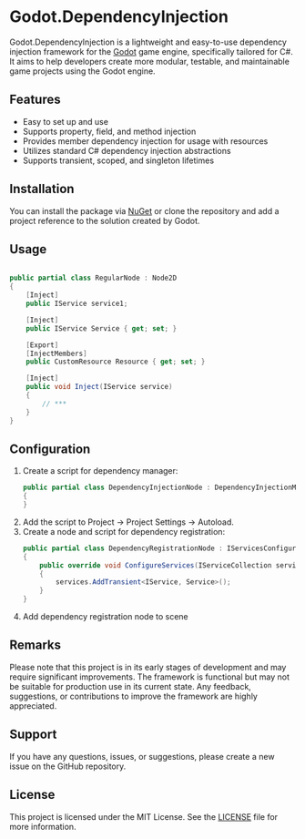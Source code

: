 # Godot.DependencyInjection

Godot.DependencyInjection is a lightweight and easy-to-use dependency injection framework for the [Godot](https://godotengine.org/) game engine, specifically tailored for C#. It aims to help developers create more modular, testable, and maintainable game projects using the Godot engine.


## Features

- Easy to set up and use
- Supports property, field, and method injection
- Provides member dependency injection for usage with resources
- Utilizes standard C# dependency injection abstractions
- Supports transient, scoped, and singleton lifetimes


## Installation

You can install the package via [NuGet](https://www.nuget.org/packages/Godot.DependencyInjection) or clone the repository and add a project reference to the solution created by Godot.


## Usage

```csharp

public partial class RegularNode : Node2D
{
    [Inject]
    public IService service1;

    [Inject]
    public IService Service { get; set; }

    [Export]
    [InjectMembers]
    public CustomResource Resource { get; set; }

    [Inject]
    public void Inject(IService service)
    {
        // ***
    }
}
```


## Configuration

1. Create a script for dependency manager:
    ```csharp
    public partial class DependencyInjectionNode : DependencyInjectionManagerNode
    {
    }
    ```
2. Add the script to Project -> Project Settings -> Autoload.
3. Create a node and script for dependency registration:
    ```csharp
    public partial class DependencyRegistrationNode : IServicesConfigurator
    {
        public override void ConfigureServices(IServiceCollection services)
        {
            services.AddTransient<IService, Service>();
        }
    }
    ```
4. Add dependency registration node to scene


## Remarks

Please note that this project is in its early stages of development and may require significant improvements. The framework is functional but may not be suitable for production use in its current state. Any feedback, suggestions, or contributions to improve the framework are highly appreciated.


## Support

If you have any questions, issues, or suggestions, please create a new issue on the GitHub repository.

## License
This project is licensed under the MIT License. See the  [LICENSE](license) file for more information.

